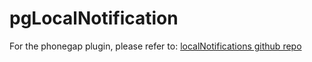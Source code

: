 # pgLocalNotification

For the phonegap plugin, please refer to:
[localNotifications github repo](https://github.com/Wizcorp/phonegap-plugin-localNotifications)